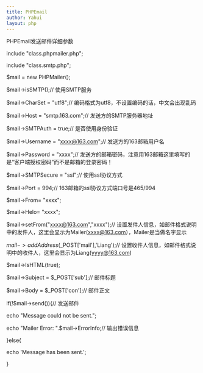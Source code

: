 ```yaml
---
title: PHPEmail
author: Yahui
layout: php
---
```


PHPEmail发送邮件详细参数

include "class.phpmailer.php";

include "class.smtp.php";

$mail = new PHPMailer();

$mail->isSMTP();// 使用SMTP服务

$mail->CharSet = "utf8";// 编码格式为utf8，不设置编码的话，中文会出现乱码

$mail->Host = "smtp.163.com";// 发送方的SMTP服务器地址

$mail->SMTPAuth = true;// 是否使用身份验证

$mail->Username = "xxxx@163.com";// 发送方的163邮箱用户名

$mail->Password = "xxxx";// 发送方的邮箱密码，注意用163邮箱这里填写的是“客户端授权密码”而不是邮箱的登录密码！

$mail->SMTPSecure = "ssl";// 使用ssl协议方式

$mail->Port = 994;// 163邮箱的ssl协议方式端口号是465/994

$mail->From= "xxxx";

$mail->Helo= "xxxx";

$mail->setFrom("xxxx@163.com","xxxx");// 设置发件人信息，如邮件格式说明中的发件人，这里会显示为Mailer(xxxx@163.com），Mailer是当做名字显示

$mail->addAddress($_POST['mail'],'Liang');// 设置收件人信息，如邮件格式说明中的收件人，这里会显示为Liang(yyyy@163.com)

$mail->IsHTML(true);

$mail->Subject = $_POST['sub'];// 邮件标题

$mail->Body = $_POST['con'];// 邮件正文

if(!$mail->send()){// 发送邮件

  echo "Message could not be sent.";

  echo "Mailer Error: ".$mail->ErrorInfo;// 输出错误信息

}else{

  echo 'Message has been sent.';

}
